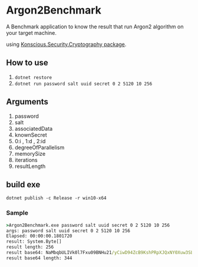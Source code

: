 # Argon2Benchmark

A Benchmark application to know the result that run Argon2 algorithm on your target machine.

using [Konscious.Security.Cryptography package](https://github.com/kmaragon/Konscious.Security.Cryptography).

## How to use

1. `dotnet restore`
1. `dotnet run password salt uuid secret 0 2 5120 10 256`

## Arguments

1. password
1. salt
1. associatedData
1. knownSecret
1. 0:i , 1:d , 2:id
1. degreeOfParallelism
1. memorySize
1. iterations
1. resultLength

## build exe

`dotnet publish -c Release -r win10-x64`

### Sample
```cmd
>Argon2Benchmark.exe password salt uuid secret 0 2 5120 10 256
args: password salt uuid secret 0 2 5120 10 256
Elapsed: 00:00:00.1801720
result: System.Byte[]
result length: 256
result base64: NaMbqbULIVk0l7Fxu09BNHu21/yCiwD94ZcB9KshPRpXJQxNY0Xuw3SL6qT/cGZJA2xTsz9XtdiraxcuVcP+DV8nzuCwpvtGcjykt+PXh7ZJqfoxwR+wlR0SBsXAiPqa8HRwza30TduMha9Y8qGF1X6TrxC3aHJIPcMn8AM14GLBUxG7nm+tYq03dTIScnbI3+cc3ihwdJxoeWpTKMQTfygyrLo07RioDDub/2o6smr7aQT0Q5zJILhRJErPRsLxN6YzGbk9l15AnAhsYIWq1AT1EewB23iR+eZMtVSraijpuG6QvKmTLHhWABxK5QY6TyAEF7Xr8k1egyJJ8R14jw==
result base64 length: 344
```

